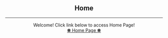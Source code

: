 <!DOCTYPE html>
<html>

  <body>
    <center> 
     <h2>Home</h2>
  <hr>Welcome! Click link below to access Home Page!<!--Creates a horizontal rule--><br>
  <a href="home.html">✽ Home Page ✽</a> <br>
     </center>
  </body>
